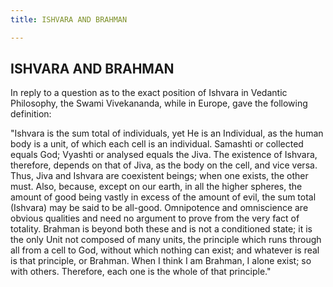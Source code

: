 ```yaml
---
title: ISHVARA AND BRAHMAN

---
```





  

## ISHVARA AND BRAHMAN

In reply to a question as to the exact position of Ishvara in Vedantic
Philosophy, the Swami Vivekananda, while in Europe, gave the following
definition:

"Ishvara is the sum total of individuals, yet He is an Individual, as
the human body is a unit, of which each cell is an individual. Samashti
or collected equals God; Vyashti or analysed equals the Jiva. The
existence of Ishvara, therefore, depends on that of Jiva, as the body on
the cell, and vice versa. Thus, Jiva and Ishvara are coexistent beings;
when one exists, the other must. Also, because, except on our earth, in
all the higher spheres, the amount of good being vastly in excess of the
amount of evil, the sum total (Ishvara) may be said to be all-good.
Omnipotence and omniscience are obvious qualities and need no argument
to prove from the very fact of totality. Brahman is beyond both these
and is not a conditioned state; it is the only Unit not composed of many
units, the principle which runs through all from a cell to God, without
which nothing can exist; and whatever is real is that principle, or
Brahman. When I think I am Brahman, I alone exist; so with others.
Therefore, each one is the whole of that principle."


